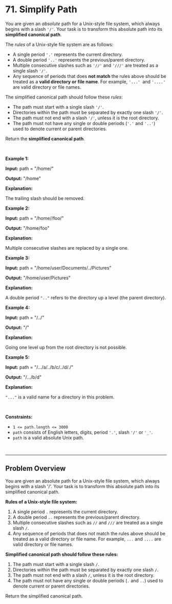 # 71. Simplify Path

<p>You are given an <em>absolute</em> path for a Unix-style file system, which always begins with a slash <code>'/'</code>. Your task is to transform this absolute path into its <strong>simplified canonical path</strong>.</p>

<p>The <em>rules</em> of a Unix-style file system are as follows:</p>

<ul>
  <li>A single period <code>'.'</code> represents the current directory.</li>
  <li>A double period <code>'..'</code> represents the previous/parent directory.</li>
  <li>Multiple consecutive slashes such as <code>'//'</code> and <code>'///'</code> are treated as a single slash <code>'/'</code>.</li>
  <li>Any sequence of periods that does <strong>not match</strong> the rules above should be treated as a <strong>valid directory or</strong> <strong>file </strong><strong>name</strong>. For example, <code>'...' </code>and <code>'....'</code> are valid directory or file names.</li>
</ul>

<p>The simplified canonical path should follow these <em>rules</em>:</p>

<ul>
  <li>The path must start with a single slash <code>'/'</code>.</li>
  <li>Directories within the path must be separated by exactly one slash <code>'/'</code>.</li>
  <li>The path must not end with a slash <code>'/'</code>, unless it is the root directory.</li>
  <li>The path must not have any single or double periods (<code>'.'</code> and <code>'..'</code>) used to denote current or parent directories.</li>
</ul>

<p>Return the <strong>simplified canonical path</strong>.</p>

<p>&nbsp;</p>
<p><strong class="example">Example 1:</strong></p>

<div class="example-block">
<p><strong>Input:</strong> <span class="example-io">path = "/home/"</span></p>

<p><strong>Output:</strong> <span class="example-io">"/home"</span></p>

<p><strong>Explanation:</strong></p>

<p>The trailing slash should be removed.</p>
</div>

<p><strong class="example">Example 2:</strong></p>

<div class="example-block">
<p><strong>Input:</strong> <span class="example-io">path = "/home//foo/"</span></p>

<p><strong>Output:</strong> <span class="example-io">"/home/foo"</span></p>

<p><strong>Explanation:</strong></p>

<p>Multiple consecutive slashes are replaced by a single one.</p>
</div>

<p><strong class="example">Example 3:</strong></p>

<div class="example-block">
<p><strong>Input:</strong> <span class="example-io">path = "/home/user/Documents/../Pictures"</span></p>

<p><strong>Output:</strong> <span class="example-io">"/home/user/Pictures"</span></p>

<p><strong>Explanation:</strong></p>

<p>A double period <code>".."</code> refers to the directory up a level (the parent directory).</p>
</div>

<p><strong class="example">Example 4:</strong></p>

<div class="example-block">
<p><strong>Input:</strong> <span class="example-io">path = "/../"</span></p>

<p><strong>Output:</strong> <span class="example-io">"/"</span></p>

<p><strong>Explanation:</strong></p>

<p>Going one level up from the root directory is not possible.</p>
</div>

<p><strong class="example">Example 5:</strong></p>

<div class="example-block">
<p><strong>Input:</strong> <span class="example-io">path = "/.../a/../b/c/../d/./"</span></p>

<p><strong>Output:</strong> <span class="example-io">"/.../b/d"</span></p>

<p><strong>Explanation:</strong></p>

<p><code>"..."</code> is a valid name for a directory in this problem.</p>
</div>

<p>&nbsp;</p>
<p><strong>Constraints:</strong></p>

<ul>
  <li><code>1 &lt;= path.length &lt;= 3000</code></li>
  <li><code>path</code> consists of English letters, digits, period <code>'.'</code>, slash <code>'/'</code> or <code>'_'</code>.</li>
  <li><code>path</code> is a valid absolute Unix path.</li>
</ul>

<br>

---

## Problem Overview

You are given an absolute path for a Unix-style file system, which always begins with a slash '/'. Your task is to transform this absolute path into its simplified canonical path.

**Rules of a Unix-style file system:**

1. A single period `.` represents the current directory.
2. A double period `..` represents the previous/parent directory.
3. Multiple consecutive slashes such as `//` and `///` are treated as a single slash `/`.
4. Any sequence of periods that does not match the rules above should be treated as a valid directory or file name. For example, `...` and `....` are valid directory or file names.

**Simplified canonical path should follow these rules:**

1. The path must start with a single slash `/`.
2. Directories within the path must be separated by exactly one slash `/`.
3. The path must not end with a slash `/`, unless it is the root directory.
4. The path must not have any single or double periods (`.` and `..`) used to denote current or parent directories.

Return the simplified canonical path.
